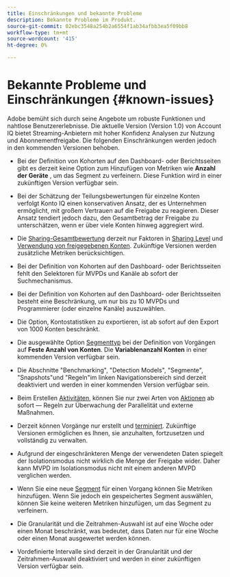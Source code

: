 ```yaml
---
title: Einschränkungen und bekannte Probleme
description: Bekannte Probleme im Produkt.
source-git-commit: 02ebc3548a254b2a6554f1ab34afbb3ea5f09bb8
workflow-type: tm+mt
source-wordcount: '415'
ht-degree: 0%

---
```


# Bekannte Probleme und Einschränkungen {#known-issues}

Adobe bemüht sich durch seine Angebote um robuste Funktionen und nahtlose Benutzererlebnisse. Die aktuelle Version (Version 1.0) von Account IQ bietet Streaming-Anbietern mit hoher Konfidenz Analysen zur Nutzung und Abonnementfreigabe. Die folgenden Einschränkungen werden jedoch in den kommenden Versionen behoben.

* Bei der Definition von Kohorten auf den Dashboard- oder Berichtsseiten gibt es derzeit keine Option zum Hinzufügen von Metriken wie **Anzahl der Geräte** , um das Segment zu verfeinern. Diese Funktion wird in einer zukünftigen Version verfügbar sein.

* Bei der Schätzung der Teilungsbewertungen für einzelne Konten verfolgt Konto IQ einen konservativen Ansatz, der es Unternehmen ermöglicht, mit großem Vertrauen auf die Freigabe zu reagieren. Dieser Ansatz tendiert jedoch dazu, den Gesamtbetrag der Freigabe zu unterschätzen, wenn er über viele Konten hinweg aggregiert wird.

* Die [Sharing-Gesamtbewertung](/help/AccountIQ/dashboard.md#overall-sharing-score) derzeit nur Faktoren in [Sharing Level](/help/AccountIQ/dashboard.md#sharing-level) und [Verwendung von freigegebenen Konten](/help/AccountIQ/dashboard.md#usage-from-shared-accounts). Zukünftige Versionen werden zusätzliche Metriken berücksichtigen.

* Bei der Definition von Kohorten auf den Dashboard- oder Berichtsseiten fehlt den Selektoren für MVPDs und Kanäle ab sofort der Suchmechanismus.

* Bei der Definition von Kohorten auf den Dashboard- oder Berichtsseiten besteht eine Beschränkung, um nur bis zu 10 MVPDs und Programmierer (oder einzelne Kanäle) auszuwählen.

* Die Option, Kontostatistiken zu exportieren, ist ab sofort auf den Export von 1000 Konten beschränkt.

* Die ausgewählte Option [Segmenttyp](#segment-type) bei der Definition von Vorgängen auf **Feste Anzahl von Konten**. Die **Variablenanzahl Konten** in einer kommenden Version verfügbar sein.

* Die Abschnitte &quot;Benchmarking&quot;, &quot;Detection Models&quot;, &quot;Segmente&quot;, &quot;Snapshots&quot;und &quot;Regeln&quot;im linken Navigationsbereich sind derzeit deaktiviert und werden in einer kommenden Version verfügbar sein.

* Beim Erstellen [Aktivitäten](/help/AccountIQ/operation-affecting-user-segment.md), können Sie nur zwei Arten von [Aktionen](/help/AccountIQ/operation-affecting-user-segment.md) ab sofort — Regeln zur Überwachung der Parallelität und externe Maßnahmen.

* Derzeit können Vorgänge nur erstellt und [terminiert](/help/AccountIQ/operation-affecting-user-segment.md#action). Zukünftige Versionen ermöglichen es Ihnen, sie anzuhalten, fortzusetzen und vollständig zu verwalten.

* Aufgrund der eingeschränkteren Menge der verwendeten Daten spiegelt der Isolationsmodus nicht wirklich die Menge der Freigabe wider. Daher kann MVPD im Isolationsmodus nicht mit einem anderen MVPD verglichen werden. <!--do we need to separate out this limitation, which is from a different persona i.e. only for Programmer persona?-->

* Wenn Sie eine neue [Segment](/help/AccountIQ/segments-timeframe.md) für einen Vorgang können Sie Metriken hinzufügen. Wenn Sie jedoch ein gespeichertes Segment auswählen, können Sie keine weiteren Metriken hinzufügen, um das Segment zu verfeinern.

* Die Granularität und die Zeitrahmen-Auswahl ist auf eine Woche oder einen Monat beschränkt, was bedeutet, dass Daten nur für eine Woche oder einen Monat ausgewertet werden können.

* Vordefinierte Intervalle sind derzeit in der Granularität und der Zeitrahmen-Auswahl deaktiviert und werden in einer zukünftigen Version verfügbar sein.
